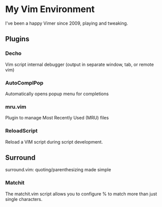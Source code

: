 # My Vim Environment

I've been a happy Vimer since 2009, playing and tweaking.

## Plugins

### Decho

Vim script internal debugger (output in separate window, tab, or remote vim)

### AutoComplPop

Automatically opens popup menu for completions

### mru.vim

Plugin to manage Most Recently Used (MRU) files

### ReloadScript

Reload a VIM script during script development.

## Surround

surround.vim: quoting/parenthesizing made simple

### Matchit

The matchit.vim script allows you to configure % to match more than just single characters.
